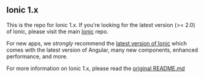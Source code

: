 ## Ionic 1.x

This is the repo for Ionic 1.x. If you're looking for the latest version (>= 2.0) of Ionic, please visit the main [Ionic](https://github.com/ionic-team/ionic) repo.

For new apps, we *strongly* recommend the [latest version of Ionic](https://github.com/ionic-team/ionic) which comes with the latest version of Angular, many new components, enhanced performance, and more.

For more information on Ionic 1.x, please read the [original README.md](README_OLD.md)
